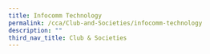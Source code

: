 ```yaml
---
title: Infocomm Technology
permalink: /cca/Club-and-Societies/infocomm-technology
description: ""
third_nav_title: Club & Societies
---
```

